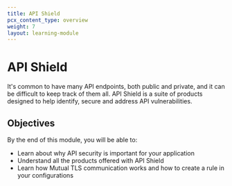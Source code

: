 ```yaml
---
title: API Shield
pcx_content_type: overview
weight: 7
layout: learning-module
---
```


# API Shield

It's common to have many API endpoints, both public and private, and it can be difficult to keep track of them all. API Shield is a suite of products designed to help identify, secure and address API vulnerabilities. 

## Objectives

By the end of this module, you will be able to:

- Learn about why API security is important for your application
- Understand all the products offered with API Shield
- Learn how Mutual TLS communication works and how to create a rule in your configurations